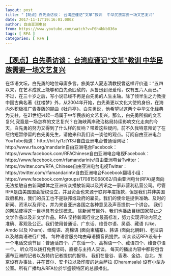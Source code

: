 ```yaml
---
layout: post
title: "【观点】白先勇访谈： 台湾应谨记“文革”教训  中华民族需要一场文艺复兴"
date: 2017-11-17T19:16:01.000Z
author: 自由亚洲电台
from: https://www.youtube.com/watch?v=F6h4bNb836o
tags: [ RFA ]
categories: [ RFA ]
---
```

<!--1510946161000-->
[【观点】白先勇访谈： 台湾应谨记“文革”教训  中华民族需要一场文艺复兴](https://www.youtube.com/watch?v=F6h4bNb836o)
------

<div>
在华语文坛，白先勇的地位毋庸多言。旅美学人夏志清教授曾这样评价道：“五四以来，在艺术成就上能够和白先勇匹敌的，从鲁迅到张爱玲，仅有五六人而已。” 不过，在三十岁之后，写小说已经不再是白先勇的人生主轴。除了倾半生之力教授中国古典名著《红楼梦》外，从2004年开始，白先勇更以文化大使的身份，在海内外积极推广青春版的昆曲《牡丹亭》。白先勇说，他希望以这两个中华文化经典为支柱，在21世纪兴起一场属于中华民族的文艺复兴。那么，白先勇所指的文艺复兴,究竟是一场怎样的文艺复兴？在海峡两岸政治格局持续影响文化走向的今天，白先勇的努力又得到了什么样的反响？带着这些疑问，前不久我特意拜访了在纽约短暂停留的白先勇先生，请他来和我们谈一谈他的观点。订阅自由亚洲电台YouTube频道：http://bit.ly/1ztYI3J自由亚洲电台普通话网址：http://www.rfa.org/mandarin自由亚洲电台Facebook：https://www.facebook.com/RFAChinese自由亚洲电台电视Facebook：https://www.facebook.com/rfamandarintv/自由亚洲电台Twitter：https://twitter.com/RFA_Chinese自由亚洲电台电视Twitter：https://twitter.com/rfamandarintv自由亚洲电台Facebook翻墙小组：https://www.facebook.com/groups/170815068062/自由亚洲电台(RFA)是面向无法接触自由新闻媒体之亚洲听众播放新闻以及资讯之一家非营利私营公司。尽管 RFA是由美国国会授权设立，并且资金也来源于联邦年度拨款，但是我们并非美国政府机构，我们的员工也不是联邦或政府的雇员。我们的使命是提供准确、及时的新闻、资讯以及评论，并为来自亚洲各国之各种意见及声音提供一个讲台。 我们的网站使得这一目标具有全球概念。  除新闻节目外，我们也播放目标国家禁止之文学作品以及非文学作品。RFA 坚持新闻行业之最高标准，努力实现评论内容之准确、客观及公正。我们使用普通话、广东话、维吾尔语、吴语、藏语 (Uke、Amdo 以及 Kham)、缅甸语、高棉语 (面向柬埔寨)、韩语 (面向北朝鲜)、老挝语以及越南语进行广播。 每种语言服务均由母语播音员提供。听众谈话RFA设有十一个电话交谈节目：普通话四个、广东话一个、高棉语一个、藏语四个、维吾尔语一个。 听众可以拨打免费号码，直接与主持人交谈。 每天的播出内容中都将包含遍布亚洲的记者以及特约记者提供的报导。 我们在曼谷、香港、金边、台北、东京设有办事处，并在首尔、安卡拉以及印度的达兰萨拉 (Dharamsala) 设有小型办公室。所有广播均从RFA位於华盛顿特区的总部播出。
</div>
